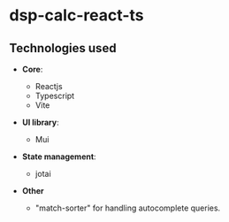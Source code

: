 # dsp-calc-react-ts

## Technologies used

- **Core**:
  - Reactjs
  - Typescript
  - Vite

- **UI library**:
  - Mui

- **State management**:
  - jotai

- **Other**
  - "match-sorter" for handling autocomplete queries.

